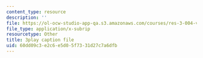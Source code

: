 ```yaml
---
content_type: resource
description: ''
file: https://ol-ocw-studio-app-qa.s3.amazonaws.com/courses/res-3-004-visualizing-materials-science-fall-2017/60dd09c3e2c6e5d05f7331d27c7a6dfb_aOiW2XRxEcY.srt
file_type: application/x-subrip
resourcetype: Other
title: 3play caption file
uid: 60dd09c3-e2c6-e5d0-5f73-31d27c7a6dfb
---
```

